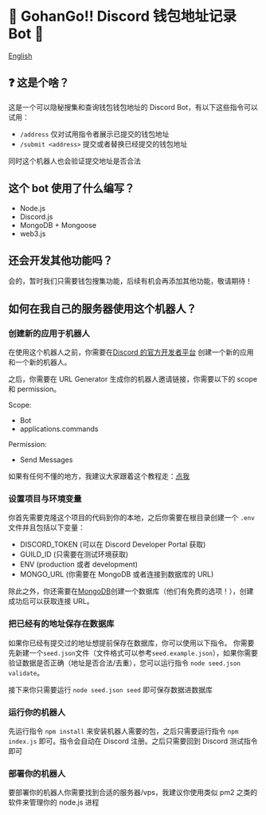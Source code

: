 # 🍚 GohanGo!! Discord 钱包地址记录 Bot 🍚

[English](README.md)

## ❓ 这是个啥？

这是一个可以隐秘搜集和查询钱包钱包地址的 Discord Bot，有以下这些指令可以试用：

- `/address` 仅对试用指令者展示已提交的钱包地址
- `/submit <address>` 提交或者替换已经提交的钱包地址

同时这个机器人也会验证提交地址是否合法

## 这个 bot 使用了什么编写？

- Node.js
- Discord.js
- MongoDB + Mongoose
- web3.js

## 还会开发其他功能吗？

会的，暂时我们只需要钱包搜集功能，后续有机会再添加其他功能，敬请期待！

## 如何在我自己的服务器使用这个机器人？

### 创建新的应用于机器人

在使用这个机器人之前，你需要在[Discord 的官方开发者平台](https://discord.com/developers) 创建一个新的应用和一个新的机器人。

之后，你需要在 URL Generator 生成你的机器人邀请链接，你需要以下的 scope 和 permission。

Scope:

- Bot
- applications.commands

Permission:

- Send Messages

如果有任何不懂的地方，我建议大家跟着这个教程走：[点我](https://discordjs.guide/#before-you-begin)

### 设置项目与环境变量

你首先需要克隆这个项目的代码到你的本地，之后你需要在根目录创建一个 `.env` 文件并且包括以下变量：

- DISCORD_TOKEN (可以在 Discord Developer Portal 获取)
- GUILD_ID (只需要在测试环境获取)
- ENV (production 或者 development)
- MONGO_URL (你需要在 MongoDB 或者连接到数据库的 URL)

除此之外，你还需要在[MongoDB](https://www.mongodb.com/)创建一个数据库（他们有免费的选项！），创建成功后可以获取连接 URL。

### 把已经有的地址保存在数据库

如果你已经有提交过的地址想提前保存在数据库，你可以使用以下指令。
你需要先新建一个`seed.json`文件（文件格式可以参考`seed.example.json`），如果你需要验证数据是否正确（地址是否合法/去重），您可以运行指令 `node seed.json validate`。

接下来你只需要运行 `node seed.json seed` 即可保存数据进数据库

### 运行你的机器人

先运行指令 `npm install` 来安装机器人需要的包，之后只需要运行指令 `npm index.js` 即可。指令会自动在 Discord 注册。之后只需要回到 Discord 测试指令即可

### 部署你的机器人

要部署你的机器人你需要找到合适的服务器/vps，我建议你使用类似 pm2 之类的软件来管理你的 node.js 进程

